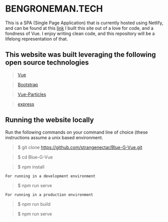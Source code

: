 # BENGRONEMAN.TECH

This is a SPA (Single Page Application) that is currently hosted using Netlify, and can be found at this [link](https://bengroneman.tech)
I built this site out of a love for code, and a fondness of Vue. I enjoy writing clean code, and this repository will be a lifelong representation of that.

## This website was built leveraging the following open source technologies

>[Vue](https://github.com/vuejs)

>[Bootstrap](https://github.com/twbs/bootstrap)

>[Vue-Particles](https://github.com/creotip/vue-particles)

>[express](https://github.com/expressjs/express)

## Running the website locally

Run the following commands on your command line of choice (these instructions assume a unix based environment.

>$ git clone https://github.com/strangenectar/Blue-G-Vue.git

>$ cd Blue-G-Vue

>$ npm install

```
For running in a development environment
```

>$ npm run serve

```
For running in a production environment
```

>$ npm run build

>$ npm run serve
